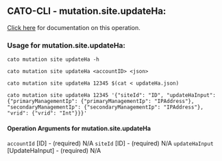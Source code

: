 
## CATO-CLI - mutation.site.updateHa:
[Click here](https://api.catonetworks.com/documentation/#mutation-updateHa) for documentation on this operation.

### Usage for mutation.site.updateHa:

`cato mutation site updateHa -h`

`cato mutation site updateHa <accountID> <json>`

`cato mutation site updateHa 12345 $(cat < updateHa.json)`

`cato mutation site updateHa 12345 '{"siteId": "ID", "updateHaInput": {"primaryManagementIp": {"primaryManagementIp": "IPAddress"}, "secondaryManagementIp": {"secondaryManagementIp": "IPAddress"}, "vrid": {"vrid": "Int"}}}'`

#### Operation Arguments for mutation.site.updateHa ####
`accountId` [ID] - (required) N/A 
`siteId` [ID] - (required) N/A 
`updateHaInput` [UpdateHaInput] - (required) N/A 
